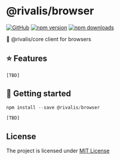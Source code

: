 # @rivalis/browser

[![GitHub](https://img.shields.io/github/license/kalevski/rivalis?style=for-the-badge)](https://github.com/kalevski/rivalis/blob/main/LICENSE)
[![npm version](https://img.shields.io/npm/v/@rivalis/browser?color=teal&label=VERSION&style=for-the-badge)](https://www.npmjs.com/package/@rivalis/browser)
[![npm downloads](https://img.shields.io/npm/dw/@rivalis/browser?label=downloads&style=for-the-badge)](https://www.npmjs.com/package/@rivalis/browser)

🔗 @rivalis/core client for browsers

## ⭐ Features
```
[TBD]
```

## 🚀 Getting started

```js
npm install --save @rivalis/browser
```
```
[TBD]
```

## License
The project is licensed under [MIT License](https://github.com/kalevski/rivalis/blob/main/LICENSE)